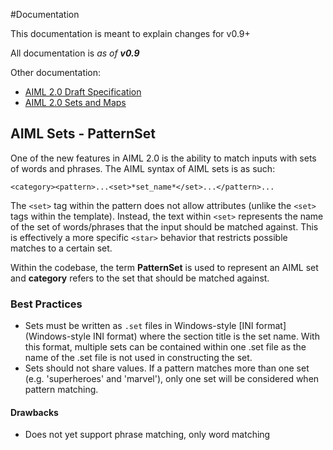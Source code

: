 #Documentation 

This documentation is meant to explain changes for v0.9+

All documentation is *as of* ***v0.9***

Other documentation:
- [AIML 2.0 Draft Specification](https://docs.google.com/document/d/1wNT25hJRyupcG51aO89UcQEiG-HkXRXusukADpFnDs4/pub)
- [AIML 2.0 Sets and Maps](https://docs.google.com/document/d/1DWHiOOcda58CflDZ0Wsm1CgP3Es6dpicb4MBbbpwzEk/pub)

## AIML Sets - PatternSet

One of the new features in AIML 2.0 is the ability to match inputs with sets of words and phrases.
The AIML syntax of AIML sets is as such:

`<category><pattern>...<set>*set_name*</set>...</pattern>...`

The `<set>` tag within the pattern does not allow attributes (unlike the `<set>` tags within the template). Instead, the 
text within `<set>` represents the name of the set of words/phrases that the input should be matched against. This is
effectively a more specific `<star>` behavior that restricts possible matches to a certain set.

Within the codebase, the term **PatternSet** is used to represent an AIML set and **category** refers to the set that 
should be matched against.

### Best Practices

- Sets must be written as `.set` files in Windows-style [INI format](Windows-style INI format) where the 
section title is the set name. With this format, multiple sets can be contained within one .set file as the name of the
.set file is not used in constructing the set.
- Sets should not share values. If a pattern matches more than one set (e.g. 'superheroes' and 'marvel'), only one set 
will be considered when pattern matching.

#### Drawbacks
 - Does not yet support phrase matching, only word matching
